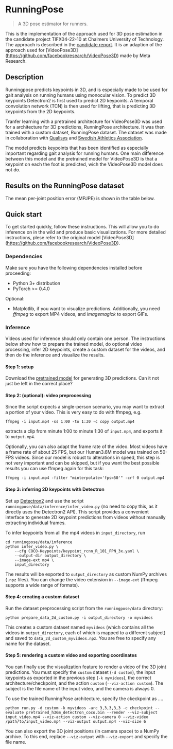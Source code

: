 # RunningPose
> A 3D pose estimator for runners. 

This is the implementation of the approach used for 3D pose estimation in the candidate project TIFX04-22-10 at Chalmers University of Technology. The approach is described in the [candidate report](). It is an adaption of the approach used for [VideoPose3D] (https://github.com/facebookresearch/VideoPose3D) made by Meta Research.


## Description
Runningpose predicts keypoints in 3D, and is especially made to be used for gait analysis on running humans using monocular vision. To predict 3D keypoints Detectron2 is first used to predict 2D keypoints. A temporal convolution network (TCN) is then used for lifting, that is predicting 3D keypoints from the 2D keypoints.

Tranfer learning with a pretrained architecture for VideoPose3D was used for a architecture for 3D predictions, RunningPose architecture. It was then trained with a custom dataset, RunningPose dataset. The dataset was made in collaboration with [Qualisys](https://www.qualisys.com) and [Swedish Athletics Association](https://www.friidrott.se).

The model predicts keypoints that has been identified as especially important regarding gait analysis for running humans. One main difference between this model and the pretrained model for VideoPose3D is that a keypoint on each the foot is predicted, wich the VideoPose3D model does not do.

## Results on the RunningPose dataset
The mean per-joint position error (MPJPE) is shown in the table below.


## Quick start
To get started quickly, follow these instructions. This will allow you to do inference on in the wild and produce basic visualizations. For more detailed instructions, plese refer to the original model [VideoPose3D] (https://github.com/facebookresearch/VideoPose3D).

### Dependencies
Make sure you have the following dependencies installed before proceeding:
- Python 3+ distribution
- PyTorch >= 0.4.0

Optional:
- Matplotlib, if you want to visualize predictions. Additionally, you need *ffmpeg* to export MP4 videos, and *imagemagick* to export GIFs.

### Inference
Videos used for inference should only contain one person. The instructions below show how to prepare the trained model, do optional video processing, infer 2D keypoints, create a custom dataset for the videos, and then do the inference and visualize the results.

#### Step 1: setup
Download the [pretrained model]() for generating 3D predictions. Can it not just be left in the correct place?

#### Step 2: (optional): video preprocessing
Since the script expects a single-person scenario, you may want to extract a portion of your video. This is very easy to do with ffmpeg, e.g.
```
ffmpeg -i input.mp4 -ss 1:00 -to 1:30 -c copy output.mp4
```
extracts a clip from minute 1:00 to minute 1:30 of `input.mp4`, and exports it to `output.mp4`.

Optionally, you can also adapt the frame rate of the video. Most videos have a frame rate of about 25 FPS, but our Human3.6M model was trained on 50-FPS videos. Since our model is robust to alterations in speed, this step is not very important and can be skipped, but if you want the best possible results you can use ffmpeg again for this task:
```
ffmpeg -i input.mp4 -filter "minterpolate='fps=50'" -crf 0 output.mp4
```

#### Step 3: inferring 2D keypoints with Detectron
Set up [Detectron2](https://github.com/facebookresearch/detectron2) and use the script `runningpose/data/inference/infer_video.py` (no need to copy this, as it directly uses the Detectron2 API). This script provides a convenient interface to generate 2D keypoint predictions from videos without manually extracting individual frames.

To infer keypoints from all the mp4 videos in `input_directory`, run
```
cd runningpose/data/inference
python infer_video.py \
    --cfg COCO-Keypoints/keypoint_rcnn_R_101_FPN_3x.yaml \
    --output-dir output_directory \
    --image-ext mp4 \
    input_directory
```
The results will be exported to `output_directory` as custom NumPy archives (`.npz` files). You can change the video extension in `--image-ext` (ffmpeg supports a wide range of formats).


#### Step 4: creating a custom dataset
Run the dataset preprocessing script from the `runningpose/data` directory:
```
python prepare_data_2d_custom.py -i output_directory -o myvideos
```
This creates a custom dataset named `myvideos` (which contains all the videos in `output_directory`, each of which is mapped to a different subject) and saved to `data_2d_custom_myvideos.npz`. You are free to specify any name for the dataset.


#### Step 5: rendering a custom video and exporting coordinates
You can finally use the visualization feature to render a video of the 3D joint predictions. You must specify the `custom` dataset (`-d custom`), the input keypoints as exported in the previous step (`-k myvideos`), the correct architecture/checkpoint, and the action `custom` (`--viz-action custom`). The subject is the file name of the input video, and the camera is always 0.

To use the trained RunningPose architecture, specify the ckeckpoint as ....

```
python run.py -d custom -k myvideos -arc 3,3,3,3,3 -c checkpoint --evaluate pretrained_h36m_detectron_coco.bin --render --viz-subject input_video.mp4 --viz-action custom --viz-camera 0 --viz-video /path/to/input_video.mp4 --viz-output output.mp4 --viz-size 6
```

You can also export the 3D joint positions (in camera space) to a NumPy archive. To this end, replace `--viz-output` with `--viz-export` and specify the file name.








